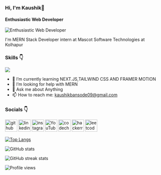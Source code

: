 ### Hi, I'm Kaushik👋
#### Enthusiastic Web Developer
![Enthusiastic Web Developer](https://media.giphy.com/media/765ccrAiB0g9z6EApL/giphy.gif)

I'm MERN Stack Developer intern at Mascot Software Technologies at Kolhapur

### Skills 👇 <p align="center">
  <a href="https://skillicons.dev">
    <img src="https://skillicons.dev/icons?i=c,cpp,java,html,css,js,react,nodejs,expressjs,mongodb,mysql" />
  </a>
</p>

- 🌱 I’m currently learning NEXT.JS,TAILWIND CSS AND FRAMER MOTION 
- 🤔 I’m looking for help with MERN 
- 💬 Ask me about Anything 
- 📫 How to reach me: kaushikbansode09@gmail.com 

### Socials 👇
[<img src='https://cdn.jsdelivr.net/npm/simple-icons@3.0.1/icons/github.svg' alt='github' height='40'>](https://github.com/KB-2000)  [<img src='https://cdn.jsdelivr.net/npm/simple-icons@3.0.1/icons/linkedin.svg' alt='linkedin' height='40'>](https://www.linkedin.com/in/https://www.linkedin.com/in/kaushik-bansode-16054a243//)  [<img src='https://cdn.jsdelivr.net/npm/simple-icons@3.0.1/icons/instagram.svg' alt='instagram' height='40'>](https://www.instagram.com/https://www.instagram.com/kb_d_attaguy//)  [<img src='https://cdn.jsdelivr.net/npm/simple-icons@3.0.1/icons/youtube.svg' alt='YouTube' height='40'>](https://www.youtube.com/channel/https://www.youtube.com/channel/UCObmLrkUtnalyj1h6xLPBoQ)  [<img src='https://cdn.jsdelivr.net/npm/simple-icons@3.0.1/icons/codechef.svg' alt='codechef' height='40'>](https://www.codechef.com/users/kb0920)  [<img src='https://cdn.jsdelivr.net/npm/simple-icons@3.0.1/icons/hackerrank.svg' alt='hackerrank' height='40'>](https://www.hackerrank.com/kaushikbansode01?hr_r=1)  [<img src='https://cdn.jsdelivr.net/npm/simple-icons@3.0.1/icons/leetcode.svg' alt='leetcode' height='40'>](https://leetcode.com/KB09/)  

[![Top Langs](https://github-readme-stats.vercel.app/api/top-langs/?username=KB-2000)](https://github.com/anuraghazra/github-readme-stats)

![GitHub stats](https://github-readme-stats.vercel.app/api?username=KB-2000&show_icons=true)  

![GitHub streak stats](https://streak-stats.demolab.com/?user=KB-2000)  

![Profile views](https://gpvc.arturio.dev/KB-2000)  
